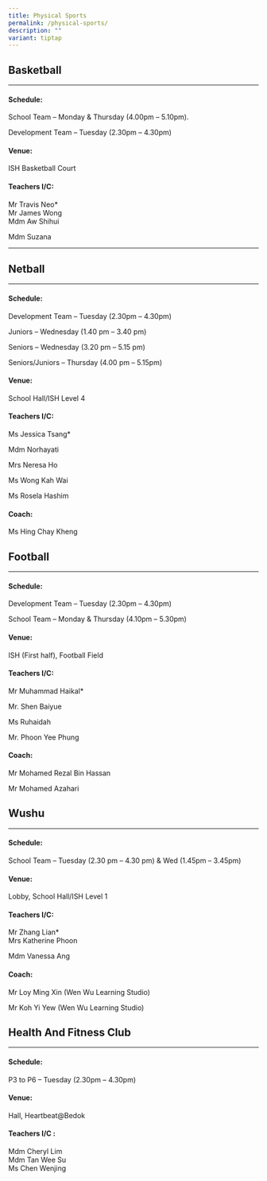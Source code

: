 ```yaml
---
title: Physical Sports
permalink: /physical-sports/
description: ""
variant: tiptap
---
```

<h2>Basketball</h2>
<hr>
<h4>Schedule:</h4>
<p>School Team – Monday &amp; Thursday (4.00pm – 5.10pm).</p>
<p>Development Team – Tuesday (2.30pm – 4.30pm)</p>
<h4>Venue:</h4>
<p>ISH Basketball Court</p>
<h4>Teachers I/C:</h4>
<p>Mr Travis Neo*
<br>Mr&nbsp;James Wong
<br>Mdm Aw Shihui</p>
<p>Mdm Suzana</p>
<hr>
<h2>Netball</h2>
<hr>
<h4>Schedule:</h4>
<p>Development Team – Tuesday (2.30pm – 4.30pm)</p>
<p>Juniors – Wednesday (1.40&nbsp;pm – 3.40 pm)</p>
<p>Seniors – Wednesday (3.20 pm – 5.15 pm)</p>
<p>Seniors/Juniors – Thursday (4.00 pm – 5.15pm)</p>
<h4>Venue:</h4>
<p>School Hall/ISH Level 4</p>
<h4>Teachers I/C:</h4>
<p>Ms Jessica Tsang*</p>
<p>Mdm Norhayati</p>
<p>Mrs Neresa Ho</p>
<p>Ms Wong Kah Wai</p>
<p>Ms Rosela Hashim</p>
<h4>Coach:</h4>
<p>Ms Hing Chay Kheng</p>
<h2>Football</h2>
<hr>
<h4>Schedule:</h4>
<p>Development Team – Tuesday (2.30pm – 4.30pm)</p>
<p>School Team – Monday &amp; Thursday (4.10pm – 5.30pm)&nbsp;</p>
<h4>Venue:</h4>
<p>ISH (First half), Football Field</p>
<h4>Teachers I/C:</h4>
<p>Mr Muhammad Haikal*</p>
<p>Mr. Shen Baiyue</p>
<p>Ms Ruhaidah</p>
<p>Mr. Phoon Yee Phung</p>
<h4>Coach:</h4>
<p>Mr Mohamed Rezal Bin Hassan</p>
<p>Mr Mohamed Azahari</p>
<h2>Wushu</h2>
<hr>
<h4>Schedule:</h4>
<p>School Team – Tuesday (2.30 pm – 4.30 pm) &amp; Wed (1.45pm – 3.45pm)</p>
<h4>Venue:</h4>
<p>Lobby, School Hall/ISH Level 1</p>
<h4>Teachers I/C:</h4>
<p>Mr Zhang Lian*
<br>Mrs Katherine Phoon</p>
<p>Mdm Vanessa Ang</p>
<h4>Coach:</h4>
<p>Mr Loy Ming Xin&nbsp;(Wen Wu Learning Studio)</p>
<p>Mr Koh Yi Yew&nbsp;(Wen Wu Learning Studio)</p>
<h2>Health And Fitness Club</h2>
<hr>
<h4>Schedule:</h4>
<p>P3 to P6 – Tuesday (2.30pm – 4.30pm)</p>
<h4>Venue:</h4>
<p>Hall, Heartbeat@Bedok</p>
<h4>Teachers I/C :</h4>
<p>Mdm Cheryl Lim
<br>Mdm Tan Wee Su
<br>Ms Chen Wenjing</p>